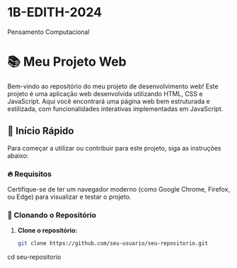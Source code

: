 # 1B-EDITH-2024
Pensamento Computacional
# 📚 Meu Projeto Web

Bem-vindo ao repositório do meu projeto de desenvolvimento web! Este projeto é uma aplicação web desenvolvida utilizando HTML, CSS e JavaScript. Aqui você encontrará uma página web bem estruturada e estilizada, com funcionalidades interativas implementadas em JavaScript.

## 🚀 Início Rápido

Para começar a utilizar ou contribuir para este projeto, siga as instruções abaixo:

### 🔥 Requisitos

Certifique-se de ter um navegador moderno (como Google Chrome, Firefox, ou Edge) para visualizar e testar o projeto.

### 📂 Clonando o Repositório

1. **Clone o repositório:**
   ```bash
   git clone https://github.com/seu-usuario/seu-repositorio.git
cd seu-repositorio
